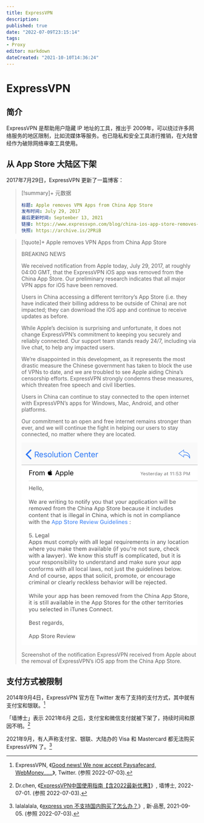 ```yaml
---
title: ExpressVPN
description:
published: true
date: "2022-07-09T23:15:14"
tags: 
- Proxy
editor: markdown
dateCreated: "2021-10-10T14:36:24"
---
```


# ExpressVPN

## 简介

ExpressVPN 是帮助用户隐藏 IP 地址的工具，推出于 2009年，可以绕过许多网络服务的地区限制，比如流媒体等服务。也已隐私和安全工具进行推销，在大陆曾经作为破除网络审查工具使用。

## 从 App Store 大陆区下架

2017年7月29日，ExpressVPN 更新了一篇博客：

> [!summary]+ 元数据
>
> ```YAML
> 标题: Apple removes VPN Apps from China App Store
> 发布时间: July 29, 2017
> 最后更新时间: September 13, 2021
> 链接: https://www.expressvpn.com/blog/china-ios-app-store-removes-vpns/
> 快照: https://archive.is/2PRiB
> ```

> [!quote]+ Apple removes VPN Apps from China App Store
>
> BREAKING NEWS
>
> We received notification from Apple today, July 29, 2017, at roughly 04:00 GMT, that the ExpressVPN iOS app was removed from the China App Store. Our preliminary research indicates that all major VPN apps for iOS have been removed.
>
> Users in China accessing a different territory’s App Store (i.e. they have indicated their billing address to be outside of China) are not impacted; they can download the iOS app and continue to receive updates as before.
>
> While Apple’s decision is surprising and unfortunate, it does not change ExpressVPN’s commitment to keeping you securely and reliably connected. Our support team stands ready 24/7, including via live chat, to help any impacted users.
>
> We’re disappointed in this development, as it represents the most drastic measure the Chinese government has taken to block the use of VPNs to date, and we are troubled to see Apple aiding China’s censorship efforts. ExpressVPN strongly condemns these measures, which threaten free speech and civil liberties.
>
> Users in China can continue to stay connected to the open internet with ExpressVPN’s apps for Windows, Mac, Android, and other platforms.
>
> Our commitment to an open and free internet remains stronger than ever, and we will continue the fight in helping our users to stay connected, no matter where they are located.
>
> ![Screenshot of the notification ExpressVPN received from Apple about the removal of ExpressVPN's iOS app from the China App Store.](/src/anti-censorship/VPN/ExpressVPN/china-app-store-app-removal-notification.png)
>
> Screenshot of the notification ExpressVPN received from Apple about the removal of ExpressVPN’s iOS app from the China App Store.

## 支付方式被限制

2014年9月4日，ExpressVPN 官方在 Twitter 发布了支持的支付方式，其中就有支付宝和银联。[^48783]

[^48783]: ExpressVPN, 《[Good news! We now accept Paysafecard, WebMoney……](https://web.archive.org/web/20220421151328/https://twitter.com/expressvpn/status/507487832122724352)》, Twitter. (参照 2022-07-03).

「墙博士」表示 2021年6月 之后，支付宝和微信支付就被下架了，持续时间和原因不明。[^chen]

[^chen]: Dr.chen, 《[ExpressVPN中国使用指南【含2022最新优惠】](https://web.archive.org/web/20220703121051/https://dr-wall.com/expressvpn-2/)》, 墙博士, 2022-07-01. (参照 2022-07-03).

2021年9月，有人声称支付宝、银联、大陆办的 Visa 和 Mastercard 都无法购买 ExpressVPN 了。[^41711]

[^41711]: lalalalala, 《[express vpn 不支持国内购买了怎么办？](https://web.archive.org/web/20220206012218/https://pincong.rocks/question/41711)》, 新·品葱, 2021-09-05. (参照 2022-07-03).
